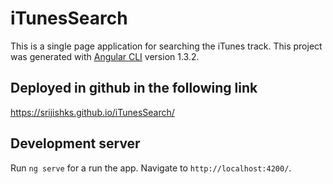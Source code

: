 # iTunesSearch

This is a single page application for searching the iTunes track.
This project was generated with [Angular CLI](https://github.com/angular/angular-cli) version 1.3.2.

## Deployed in github in the following link
https://srijishks.github.io/iTunesSearch/

## Development server

Run `ng serve` for a run the app. Navigate to `http://localhost:4200/`. 


